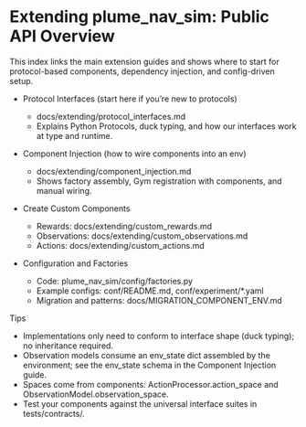 # Extending plume_nav_sim: Public API Overview

This index links the main extension guides and shows where to start for
protocol-based components, dependency injection, and config-driven setup.

- Protocol Interfaces (start here if you’re new to protocols)
  - docs/extending/protocol_interfaces.md
  - Explains Python Protocols, duck typing, and how our interfaces work at type and runtime.

- Component Injection (how to wire components into an env)
  - docs/extending/component_injection.md
  - Shows factory assembly, Gym registration with components, and manual wiring.

- Create Custom Components
  - Rewards: docs/extending/custom_rewards.md
  - Observations: docs/extending/custom_observations.md
  - Actions: docs/extending/custom_actions.md

- Configuration and Factories
  - Code: plume_nav_sim/config/factories.py
  - Example configs: conf/README.md, conf/experiment/*.yaml
  - Migration and patterns: docs/MIGRATION_COMPONENT_ENV.md

Tips
- Implementations only need to conform to interface shape (duck typing); no inheritance required.
- Observation models consume an env_state dict assembled by the environment; see the env_state schema in the Component Injection guide.
- Spaces come from components: ActionProcessor.action_space and ObservationModel.observation_space.
- Test your components against the universal interface suites in tests/contracts/.
